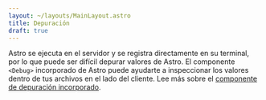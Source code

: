 ```yaml
---
layout: ~/layouts/MainLayout.astro
title: Depuración
draft: true
---
```


Astro se ejecuta en el servidor y se registra directamente en su terminal, por lo que puede ser difícil depurar valores de Astro. El componente `<Debug>` incorporado de Astro puede ayudarte a inspeccionar los valores dentro de tus archivos en el lado del cliente. Lee más sobre el [componente de depuración incorporado](/es/reference/builtin-components#debug-).
